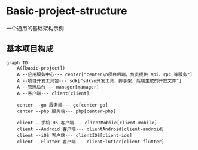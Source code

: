 # Basic-project-structure

一个通用的基础架构示例

## 基本项目构成

<!-- https://mermaid.js.org/ -->

```mermaid
graph TD
    A([basic-project])
    A --应用服务中心--- center["center\n项目后端，负责提供 api、rpc 等服务"]
    A --项目开发工具包--- sdk["sdk\n开发工具、脚手架、后端生成的开放文件"]
    A --管理后台--- manager[manager]
    A --客户端--- client[client]

    center --go 服务端--- go[center-go]
    center --php 服务端--- php[center-php]

    client --手机 H5 客户端--- clientMobile[client-mobile]
    client --Android 客户端--- clientAndroid[client-android]
    client --iOS 客户端--- clientIOS[client-ios]
    client --Flutter 客户端--- clientFlutter[client-flutter]
```

<!--

**Here are some ideas to get you started:**

🙋‍♀️ A short introduction - what is your organization all about?
🌈 Contribution guidelines - how can the community get involved?
👩‍💻 Useful resources - where can the community find your docs? Is there anything else the community should know?
🍿 Fun facts - what does your team eat for breakfast?
🧙 Remember, you can do mighty things with the power of [Markdown](https://docs.github.com/github/writing-on-github/getting-started-with-writing-and-formatting-on-github/basic-writing-and-formatting-syntax)
-->
